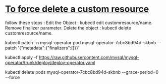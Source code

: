 # **[To force delete a custom resource](https://dev.to/mxglt/k8s-forcefully-delete-resources-4jlp)**

follow these steps :
Edit the Object : kubectl edit customresource/name.
Remove finalizer parameter.
Delete the object : kubectl delete customresource/name.

kubectl patch -n mysql-operator pod mysql-operator-7cbc8bd94d-skbnb --patch '{"metadata":{"finalizers":[]}}'

kubectl apply -f <https://raw.githubusercontent.com/mysql/mysql-operator/trunk/deploy/deploy-operator.yaml>

kubectl delete pods mysql-operator-7cbc8bd94d-skbnb --grace-period=0 --force
